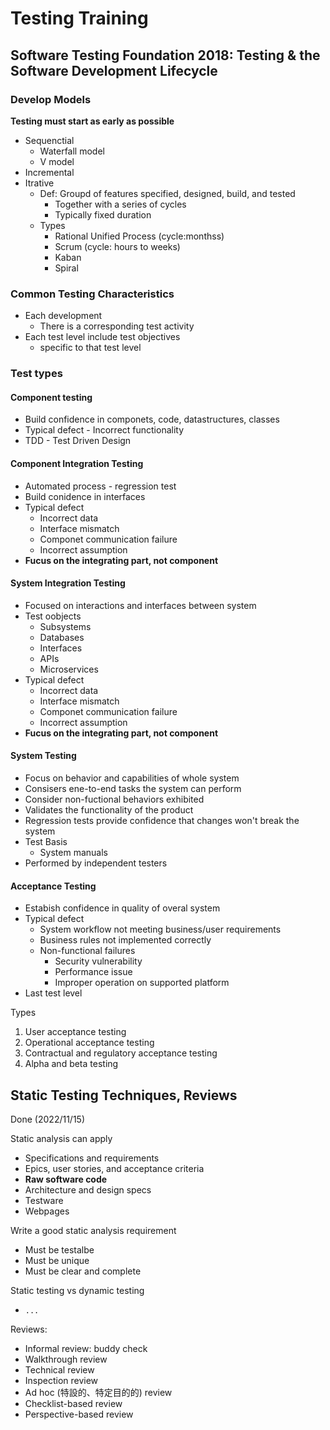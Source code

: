 # Testing Training

## Software Testing Foundation 2018: Testing & the Software Development Lifecycle

### Develop Models

**Testing must start as early as possible**

- Sequenctial
  - Waterfall model
  - V model
- Incremental
- Itrative
  - Def: Groupd of features specified, designed, build, and tested
    - Together with a series of cycles
    - Typically fixed duration
  - Types
    - Rational Unified Process (cycle:monthss)
    - Scrum (cycle: hours to weeks)
    - Kaban
    - Spiral

### Common Testing Characteristics

- Each development
  - There is a corresponding test activity
- Each test level include test objectives
  - specific to that test level

### Test types

#### Component testing

- Build confidence in componets, code, datastructures, classes
- Typical defect - Incorrect functionality
- TDD - Test Driven Design

#### Component Integration Testing

- Automated process - regression test
- Build conidence in interfaces
- Typical defect
  - Incorrect data
  - Interface mismatch
  - Componet communication failure
  - Incorrect assumption
- **Fucus on the integrating part, not component**

#### System Integration Testing

- Focused on interactions and interfaces between system
- Test oobjects
  - Subsystems
  - Databases
  - Interfaces
  - APIs
  - Microservices
- Typical defect
  - Incorrect data
  - Interface mismatch
  - Componet communication failure
  - Incorrect assumption
- **Fucus on the integrating part, not component**

#### System Testing

- Focus on behavior and capabilities of whole system
- Consisers ene-to-end tasks the system can perform
- Consider non-fuctional behaviors exhibited
- Validates the functionality of the product
- Regression tests provide confidence that changes won't break the system
- Test Basis
  - System manuals
- Performed by independent testers

#### Acceptance Testing

- Estabish confidence in quality of overal system
- Typical defect
  - System workflow not meeting business/user requirements
  - Business rules not implemented correctly
  - Non-functional failures
    - Security vulnerability
    - Performance issue
    - Improper operation on supported platform
- Last test level

Types

1. User acceptance testing
2. Operational acceptance testing
3. Contractual and regulatory acceptance testing
4. Alpha and beta testing

## Static Testing Techniques, Reviews

Done (2022/11/15)

Static analysis can apply

- Specifications and requirements
- Epics, user stories, and acceptance criteria
- **Raw software code**
- Architecture and design specs
- Testware
- Webpages

Write a good static analysis requirement

- Must be testalbe
- Must be unique
- Must be clear and complete

Static testing vs dynamic testing

- `...`

Reviews:

- Informal review: buddy check
- Walkthrough review
- Technical review
- Inspection review
- Ad hoc (特設的、特定目的的) review
- Checklist-based review
- Perspective-based review
